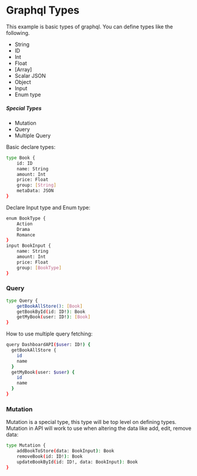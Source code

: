# Graphql Types
This example is basic types of graphql. You can define types like the following.
- String
- ID
- Int
- Float
- [Array]
- Scalar JSON
- Object
- Input
- Enum type
##### Special Types
- Mutation
- Query
- Multiple Query

Basic declare types:
```sh
type Book {
    id: ID
    name: String
    amount: Int
    price: Float
    group: [String]
    metaData: JSON
}
```
Declare Input type and Enum type:
```sh
enum BookType {
    Action
    Drama
    Romance
}
input BookInput {
    name: String
    amount: Int
    price: Float
    group: [BookType]
}
```
### Query
```sh
type Query {
    getBookAllStore(): [Book]
    getBookById(id: ID!): Book
    getMyBook(user: ID!): [Book]
}
```
How to use multiple query fetching:
```sh
query DashboardAPI($user: ID!) {
  getBookAllStore {
    id
    name
  }
  getMyBook(user: $user) {
    id
    name
  }
}
```
### Mutation
Mutation is a special type, this type will be top level on defining types. Mutation in API will work to use when altering the data like add, edit, remove data:
```sh
type Mutation {
    addBookToStore(data: BookInput): Book
    removeBook(id: ID!): Book
    updateBookById(id: ID!, data: BookInput): Book
}
```
